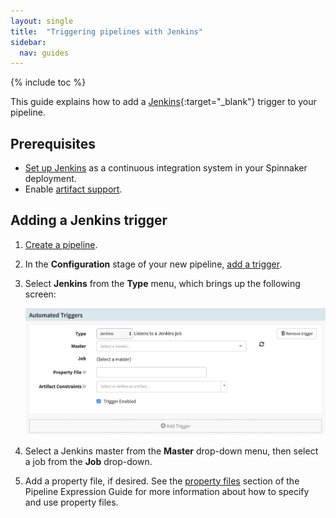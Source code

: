 ```yaml
---
layout: single
title:  "Triggering pipelines with Jenkins"
sidebar:
  nav: guides
---
```


{% include toc %}

This guide explains how to add a [Jenkins](https://jenkins.io/){:target="\_blank"}
trigger to your pipeline.

## Prerequisites

* [Set up Jenkins](/setup/ci/jenkins/) as a continuous integration system in
    your Spinnaker deployment.
* Enable [artifact support](/reference/artifacts-with-artifactsrewrite//#enabling-artifact-support).  

## Adding a Jenkins trigger

1.  [Create a pipeline](/guides/user/pipeline/managing-pipelines/#create-a-pipeline).
1.  In the **Configuration** stage of your new pipeline,
    [add a trigger](/guides/user/pipeline/managing-pipelines/#add-a-trigger).
1.  Select **Jenkins** from the **Type** menu, which brings up the following
    screen:

    ![](add-trigger.png)

1.  Select a Jenkins master from the **Master** drop-down menu, then select a job from
    the **Job** drop-down.
1.  Add a property file, if desired. See the [property
    files](/guides/user/pipeline/expressions/#property-files) section of the
    Pipeline Expression Guide for more information about how to specify and use
    property files.
